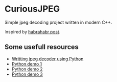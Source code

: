 # CuriousJPEG
Simple jpeg decoding project written in modern C++.

Inspired by [habrahabr post](https://habr.com/ru/post/102521/).

## Some usefull resources
* [Writting jpeg decoder using Python](https://habr.com/ru/company/mailru/blog/512004/)
* [Python demo 1](https://github.com/Jorgexyx/jpeg-decoder-python.git)
* [Python demo 2](https://github.com/Exaphis/python-jpeg-decoder.git)
* [Python demo 3](https://github.com/ghallak/jpeg-python.git)
